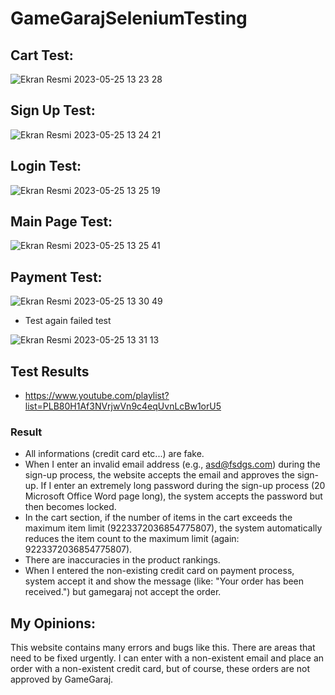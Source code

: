 # GameGarajSeleniumTesting


## Cart Test:
![Ekran Resmi 2023-05-25 13 23 28](https://github.com/nuricanozturk01/Game-Garaj-Selenium-Test/assets/62218588/9e19703f-254c-41d2-8d87-5e4308eebafa)

## Sign Up Test:
![Ekran Resmi 2023-05-25 13 24 21](https://github.com/nuricanozturk01/Game-Garaj-Selenium-Test/assets/62218588/827c11b2-7f5e-40d6-8113-60cb333d58d3)

## Login Test:
![Ekran Resmi 2023-05-25 13 25 19](https://github.com/nuricanozturk01/Game-Garaj-Selenium-Test/assets/62218588/a639da7c-fa65-454e-a687-7da8733058f2)

## Main Page Test:
![Ekran Resmi 2023-05-25 13 25 41](https://github.com/nuricanozturk01/Game-Garaj-Selenium-Test/assets/62218588/2c3cba5d-bbd8-4c4d-8881-a62da7c7373d)

## Payment Test:
![Ekran Resmi 2023-05-25 13 30 49](https://github.com/nuricanozturk01/Game-Garaj-Selenium-Test/assets/62218588/38815810-cb93-4d42-bcb8-1c0c236325df)

- Test again failed test

![Ekran Resmi 2023-05-25 13 31 13](https://github.com/nuricanozturk01/Game-Garaj-Selenium-Test/assets/62218588/11424394-5de3-4d7a-9e66-48b7cf99b80a)


## Test Results
 - https://www.youtube.com/playlist?list=PLB80H1Af3NVrjwVn9c4eqUvnLcBw1orU5

### Result
  - All informations (credit card etc...) are fake.
  - When I enter an invalid email address (e.g., asd@fsdgs.com) during the sign-up process, the website accepts the email and approves the sign-up. If I enter an extremely long password during the sign-up process (20 Microsoft Office Word page long), the system accepts the password but then becomes locked.
  - In the cart section, if the number of items in the cart exceeds the maximum item limit (9223372036854775807), the system automatically reduces the item count to the maximum limit (again: 9223372036854775807).
  - There are inaccuracies in the product rankings.
  - When I entered the non-existing credit card on payment process, system accept it and show the message (like: "Your order has been received.") but gamegaraj not accept the order.

## My Opinions:
This website contains many errors and bugs like this. There are areas that need to be fixed urgently. I can enter with a non-existent email and place an order with a non-existent credit card, but of course, these orders are not approved by GameGaraj.
